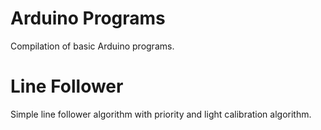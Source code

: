 # Arduino Programs
Compilation of basic Arduino programs.

# Line Follower
Simple line follower algorithm with priority and light calibration algorithm.
